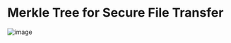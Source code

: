 # Merkle Tree for Secure File Transfer

![image](https://github.com/amri-tah/Merkle-Tree-for-File-Transfer/assets/111682039/b45e0b5c-7b84-4cb4-a0a0-7fc8d3aeb5ce)
